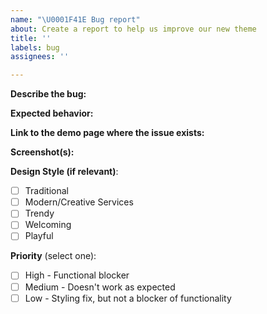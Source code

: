 ```yaml
---
name: "\U0001F41E Bug report"
about: Create a report to help us improve our new theme
title: ''
labels: bug
assignees: ''

---
```


**Describe the bug:**

**Expected behavior:**

**Link to the demo page where the issue exists:**

**Screenshot(s):**

**Design Style (if relevant)**:
- [ ] Traditional
- [ ] Modern/Creative Services
- [ ] Trendy
- [ ] Welcoming
- [ ] Playful

**Priority** (select one):
- [ ] High - Functional blocker
- [ ] Medium - Doesn't work as expected 
- [ ] Low - Styling fix, but not a blocker of functionality
